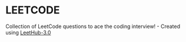 # LEETCODE
Collection of LeetCode questions to ace the coding interview! - Created using [LeetHub-3.0](https://github.com/raphaelheinz/LeetHub-3.0)
